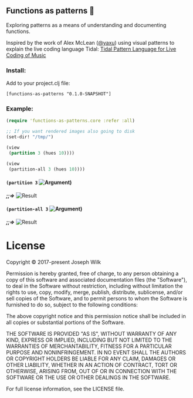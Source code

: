 ## Functions as patterns :rainbow:

Exploring patterns as a means of understanding and documenting functions.

Inspired by the work of Alex McLean ([@yaxu](https://github.com/yaxu)) using visual patterns to explain the live coding language Tidal:
[Tidal Pattern Language for Live Coding of Music](https://www.academia.edu/467099/TIDAL_PATTERN_LANGUAGE_FOR_LIVE_CODING_OF_MUSIC)

### Install:

Add to your project.clj file:

```
[functions-as-patterns "0.1.0-SNAPSHOT"]
```

### Example:

```clojure
(require 'functions-as-patterns.core :refer :all)

;; If you want rendered images also going to disk
(set-dir! "/tmp/") 

(view
 (partition 3 (hues 10))))

(view
 (partition-all 3 (hues 10))))

```

#### `(partition 3` ![Argument](https://raw.githubusercontent.com/josephwilk/functions-as-patterns/master/doc/clojure.core%24partition_arg1.png))
***;;=>***
![Result](https://raw.githubusercontent.com/josephwilk/functions-as-patterns/master/doc/clojure.core%24partition_post.png)

#### `(partition-all 3` ![Argument](https://raw.githubusercontent.com/josephwilk/functions-as-patterns/master/doc/clojure.core%24partition_all_arg1.png))
***;;=>***
![Result](https://raw.githubusercontent.com/josephwilk/functions-as-patterns/master/doc/clojure.core%24partition_all_post.png)



# License

Copyright © 2017-present Joseph Wilk

Permission is hereby granted, free of charge, to any person obtaining a copy of this software and associated documentation files (the "Software"), to deal in the Software without restriction, including without limitation the rights to use, copy, modify, merge, publish, distribute, sublicense, and/or sell copies of the Software, and to permit persons to whom the Software is furnished to do so, subject to the following conditions:

The above copyright notice and this permission notice shall be included in all copies or substantial portions of the Software.

THE SOFTWARE IS PROVIDED "AS IS", WITHOUT WARRANTY OF ANY KIND, EXPRESS OR IMPLIED, INCLUDING BUT NOT LIMITED TO THE WARRANTIES OF MERCHANTABILITY, FITNESS FOR A PARTICULAR PURPOSE AND NONINFRINGEMENT. IN NO EVENT SHALL THE AUTHORS OR COPYRIGHT HOLDERS BE LIABLE FOR ANY CLAIM, DAMAGES OR OTHER LIABILITY, WHETHER IN AN ACTION OF CONTRACT, TORT OR OTHERWISE, ARISING FROM, OUT OF OR IN CONNECTION WITH THE SOFTWARE OR THE USE OR OTHER DEALINGS IN THE SOFTWARE.

For full license information, see the LICENSE file.
